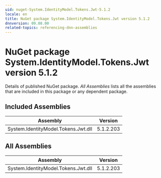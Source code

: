 ```yaml
---
uid: nuget-System.IdentityModel.Tokens.Jwt-5.1.2
locale: en
title: NuGet package System.IdentityModel.Tokens.Jwt version 5.1.2
dnnversion: 09.08.00
related-topics: referencing-dnn-assemblies
---
```


# NuGet package System.IdentityModel.Tokens.Jwt version 5.1.2
Details of published NuGet package.
*All Assemblies* lists all the assemblies that are included in this package or any dependent package.

## Included Assemblies

|Assembly|Version|
|---|---|
|System.IdentityModel.Tokens.Jwt.dll|5.1.2.203|

## All Assemblies

|Assembly|Version|
|---|---|
|System.IdentityModel.Tokens.Jwt.dll|5.1.2.203|

